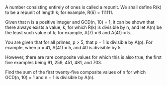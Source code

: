 A number consisting entirely of ones is called a repunit. We shall define R(k) to be a repunit of length k; for example, R(6) = 111111.

Given that n is a positive integer and GCD(n, 10) = 1, it can be shown that there always exists a value, k, for which R(k) is divisible by n, and let A(n) be the least such value of k; for example, A(7) = 6 and A(41) = 5.

You are given that for all primes, p > 5, that p − 1 is divisible by A(p). For example, when p = 41, A(41) = 5, and 40 is divisible by 5.

However, there are rare composite values for which this is also true; the first five examples being 91, 259, 451, 481, and 703.

Find the sum of the first twenty-five composite values of n for which GCD(n, 10) = 1 and n − 1 is divisible by A(n).